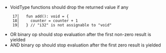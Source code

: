 - VoidType functions should drop the returned value if any
  ```
   17│   fun add(): void = {
   18│     counter = counter + 1
   19│   } // "i32" is not assignable to "void"
  ```
- OR binary op should stop evaluation after the first non-zero result is yielded
- AND binary op should stop evaluation after the first zero result is yielded
